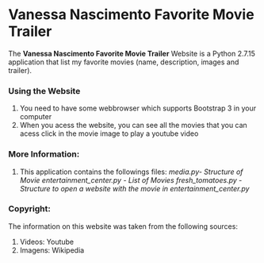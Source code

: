 # Vanessa Nascimento Favorite Movie Trailer

The **Vanessa Nascimento Favorite Movie Trailer** Website is a Python 2.7.15 application that list my favorite movies (name, description, images and trailer).

### Using the Website
1. You need to have some webbrowser which supports Bootstrap 3 in your computer
2. When you acess the website, you can see all the movies that you can acess click in the movie image to play a youtube video

### More Information:
1. This application contains the followings files:
_media.py- Structure of Movie_
_entertainment_center.py - List of Movies_
_fresh_tomatoes.py - Structure to open a website with the movie in entertainment_center.py_

### Copyright:

The information on this website was taken from the following sources:
1. Videos: Youtube
2. Imagens: Wikipedia